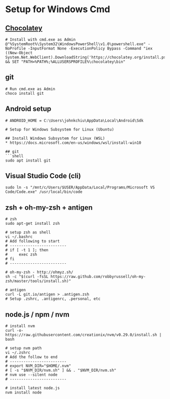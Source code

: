 

# Setup for Windows Cmd

## [Chocolatey](https://chocolatey.org)
```shell
# Install with cmd.exe as Admin
@"%SystemRoot%\System32\WindowsPowerShell\v1.0\powershell.exe" -NoProfile -InputFormat None -ExecutionPolicy Bypass -Command "iex ((New-Object System.Net.WebClient).DownloadString('https://chocolatey.org/install.ps1'))" && SET "PATH=%PATH%;%ALLUSERSPROFILE%\chocolatey\bin"
```

## git
```shell
# Run cmd.exe as Admin
choco install git
```

## Android setup
```shell
# ANDROID_HOME = C:\Users\johnkchiu\AppData\Local\Android\Sdk

# Setup for Windows Subsystem for Linux (Ubuntu)

## Install Windows Subsystem for Linux (WSL)
* https://docs.microsoft.com/en-us/windows/wsl/install-win10

## git
```shell
sudo apt install git
```
## Visual Studio Code (cli)
```shell
sudo ln -s "/mnt/c/Users/$USER/AppData/Local/Programs/Microsoft VS Code/Code.exe" /usr/local/bin/code
```

## zsh + oh-my-zsh + antigen
```shell
# zsh
sudo apt-get install zsh

# setup zsh as shell
vi ~/.bashrc
# Add following to start
# -------------------------
# if [ -t 1 ]; then
#     exec zsh
# fi
# -------------------------

# oh-my-zsh - http://ohmyz.sh/
sh -c "$(curl -fsSL https://raw.github.com/robbyrussell/oh-my-zsh/master/tools/install.sh)"

# antigen
curl -L git.io/antigen > .antigen.zsh
# Setup .zshrc, .antigenrc, .personal, etc
```

## node.js / npm / nvm
```shell
# install nvm
curl -o- https://raw.githubusercontent.com/creationix/nvm/v0.29.0/install.sh | bash

# setup nvm path
vi ~/.zshrc
# Add the follow to end
# -------------------------
# export NVM_DIR="$HOME/.nvm"
# [ -s "$NVM_DIR/nvm.sh" ] && . "$NVM_DIR/nvm.sh"
# nvm use --silent node
# -------------------------

# install latest node.js
nvm install node
```
